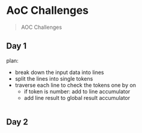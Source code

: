 # AoC Challenges

> AOC Challenges

## Day 1

plan:
- break down the input data into lines
- split the lines into single tokens
- traverse each line to check the tokens one by on
  - if token is number: add to line accumulator
  - add line result to global result accumulator

```js

```

## Day 2
